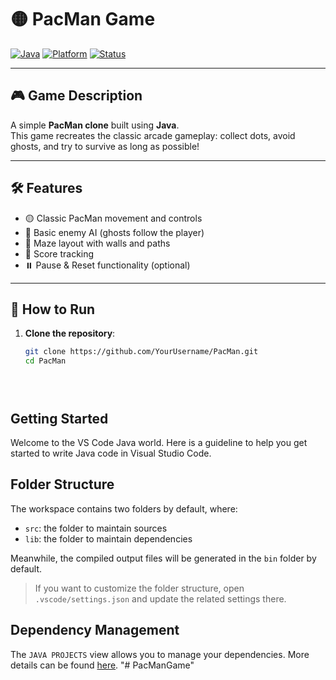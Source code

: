 # 🟡 PacMan Game

[![Java](https://img.shields.io/badge/Made%20With-Java-blue?style=for-the-badge&logo=java)](https://www.java.com)
[![Platform](https://img.shields.io/badge/Platform-Windows%20%7C%20Linux%20%7C%20MacOS-green?style=for-the-badge)](#)
[![Status](https://img.shields.io/badge/Status-Completed-brightgreen?style=for-the-badge)](#)

---

## 🎮 Game Description

A simple **PacMan clone** built using **Java**.  
This game recreates the classic arcade gameplay: collect dots, avoid ghosts, and try to survive as long as possible!

---

## 🛠️ Features

- 🟡 Classic PacMan movement and controls  
- 👻 Basic enemy AI (ghosts follow the player)  
- 🧱 Maze layout with walls and paths  
- 💯 Score tracking  
- ⏸️ Pause & Reset functionality (optional)

---

## 🚀 How to Run

1. **Clone the repository**:
   ```bash
   git clone https://github.com/YourUsername/PacMan.git
   cd PacMan





## Getting Started

Welcome to the VS Code Java world. Here is a guideline to help you get started to write Java code in Visual Studio Code.

## Folder Structure

The workspace contains two folders by default, where:

- `src`: the folder to maintain sources
- `lib`: the folder to maintain dependencies

Meanwhile, the compiled output files will be generated in the `bin` folder by default.

> If you want to customize the folder structure, open `.vscode/settings.json` and update the related settings there.

## Dependency Management

The `JAVA PROJECTS` view allows you to manage your dependencies. More details can be found [here](https://github.com/microsoft/vscode-java-dependency#manage-dependencies).
"# PacManGame" 
